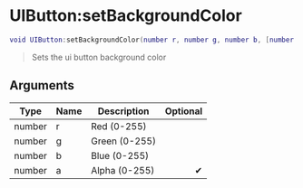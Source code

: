 # UIButton:setBackgroundColor

```lua
void UIButton:setBackgroundColor(number r, number g, number b, [number a = 255])
```

> Sets the ui button background color

## Arguments

| Type   | Name | Description   | Optional |
| ------ | ---- | ------------- | -------: |
| number | r    | Red (0-255)   |          |
| number | g    | Green (0-255) |          |
| number | b    | Blue (0-255)  |          |
| number | a    | Alpha (0-255) |        ✔ |
